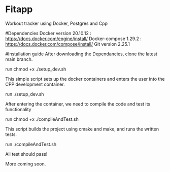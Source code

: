 # Fitapp
Workout tracker using Docker, Postgres and Cpp

#Dependencies
Docker version 20.10.12 : https://docs.docker.com/engine/install/
Docker-compose 1.29.2 : https://docs.docker.com/compose/install/
Git version 2.25.1

#Installation guide
After downloading the Dependancies, clone the latest main branch.

run chmod +x ./setup_dev.sh

This simple script sets up the docker containers and enters the user into the CPP development container.

run ./setup_dev.sh

After entering the container, we need to compile the code and test its functionality

run chmod +x ./compileAndTest.sh

This script builds the project using cmake and make, and runs the written tests.

run ./compileAndTest.sh

All test should pass!

More coming soon.


